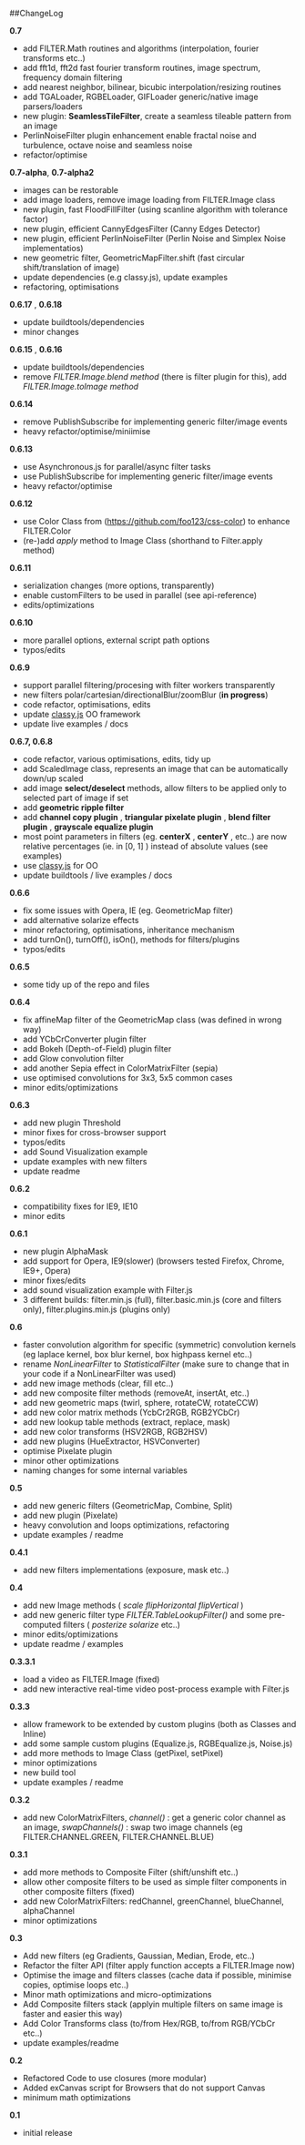 ##ChangeLog

__0.7__

* add FILTER.Math routines and algorithms (interpolation, fourier transforms etc..)
* add fft1d, fft2d fast fourier transform routines, image spectrum, frequency domain filtering
* add nearest neighbor, bilinear, bicubic interpolation/resizing routines
* add TGALoader, RGBELoader, GIFLoader generic/native image parsers/loaders
* new plugin: **SeamlessTileFilter**, create a seamless tileable pattern from an image
* PerlinNoiseFilter plugin enhancement enable fractal noise and turbulence, octave noise and seamless noise
* refactor/optimise


__0.7-alpha__, __0.7-alpha2__

* images can be restorable
* add image loaders, remove image loading from FILTER.Image class
* new plugin, fast FloodFillFilter (using scanline algorithm with tolerance factor)
* new plugin, efficient CannyEdgesFilter (Canny Edges Detector)
* new plugin, efficient PerlinNoiseFilter (Perlin Noise and Simplex Noise implementatios)
* new geometric filter, GeometricMapFilter.shift (fast circular shift/translation of image)
* update dependencies (e.g classy.js), update examples
* refactoring, optimisations


__0.6.17__ , __0.6.18__

* update buildtools/dependencies
* minor changes

__0.6.15__ , __0.6.16__

* update buildtools/dependencies
* remove *FILTER.Image.blend method* (there is filter plugin for this), add *FILTER.Image.toImage method*

__0.6.14__

* remove PublishSubscribe for implementing generic filter/image events
* heavy refactor/optimise/miniimise


__0.6.13__

* use Asynchronous.js for parallel/async filter tasks
* use PublishSubscribe for implementing generic filter/image events
* heavy refactor/optimise

__0.6.12__

* use Color Class from (https://github.com/foo123/css-color) to enhance FILTER.Color
* (re-)add *apply* method to Image Class (shorthand to Filter.apply method)

__0.6.11__

* serialization changes (more options, transparently)
* enable customFilters to be used in parallel (see api-reference)
* edits/optimizations

__0.6.10__

* more parallel options, external script path options
* typos/edits

__0.6.9__

* support parallel filtering/procesing with filter workers transparently
* new filters polar/cartesian/directionalBlur/zoomBlur (**in progress**)
* code refactor, optimisations, edits
* update [classy.js](https://github.com/foo123/classy.js) OO framework
* update live examples / docs


__0.6.7, 0.6.8__

* code refactor, various optimisations, edits, tidy up
* add ScaledImage class, represents an image that can be automatically down/up scaled
* add image __select/deselect__ methods, allow filters to be applied only to selected part of image if set
* add **geometric ripple filter**
* add **channel copy plugin** , **triangular pixelate plugin** , **blend filter plugin** , **grayscale equalize plugin**
* most point parameters in filters (eg. __centerX__ , __centerY__ , etc..) are now relative percentages (ie. in [0, 1] ) instead of absolute values (see examples)
* use [classy.js](https://github.com/foo123/classy.js) for OO
* update buildtools / live examples / docs


__0.6.6__

* fix some issues with Opera, IE (eg. GeometricMap filter)
* add alternative solarize effects 
* minor refactoring, optimisations, inheritance mechanism
* add turnOn(), turnOff(), isOn(), methods for filters/plugins
* typos/edits


__0.6.5__

* some tidy up of the repo and files


__0.6.4__

* fix affineMap filter of the GeometricMap class (was defined in wrong way)
* add YCbCrConverter plugin filter
* add Bokeh (Depth-of-Field) plugin filter
* add Glow convolution filter
* add another Sepia effect in ColorMatrixFilter (sepia)
* use optimised convolutions for 3x3, 5x5 common cases
* minor edits/optimizations


__0.6.3__

* add new plugin Threshold
* minor fixes for cross-browser support
* typos/edits
* add Sound Visualization example
* update examples with new filters
* update readme


__0.6.2__

* compatibility fixes for IE9, IE10
* minor edits


__0.6.1__

* new plugin AlphaMask
* add support for Opera, IE9(slower) (browsers tested Firefox, Chrome, IE9+, Opera)
* minor fixes/edits
* add sound visualization example with Filter.js
* 3 different builds: filter.min.js (full), filter.basic.min.js (core and filters only), filter.plugins.min.js (plugins only)


__0.6__

* faster convolution algorithm for specific (symmetric) convolution kernels (eg laplace kernel, box blur kernel, box highpass kernel etc..)
* rename _NonLinearFilter_ to _StatisticalFilter_ (make sure to change that in your code if a NonLinearFilter was used)
* add new image methods (clear, fill etc..)
* add new composite filter methods (removeAt, insertAt, etc..)
* add new geometric maps (twirl, sphere, rotateCW, rotateCCW)
* add new color matrix methods (YcbCr2RGB, RGB2YCbCr)
* add new lookup table methods (extract, replace, mask)
* add new color transforms (HSV2RGB, RGB2HSV)
* add new plugins (HueExtractor, HSVConverter)
* optimise Pixelate plugin
* minor other optimizations
* naming changes for some internal variables


__0.5__

* add new generic filters (GeometricMap, Combine, Split)
* add new plugin (Pixelate)
* heavy convolution and loops optimizations, refactoring
* update examples / readme


__0.4.1__

* add new filters implementations (exposure, mask etc..)


__0.4__

* add new Image methods ( _scale_ _flipHorizontal_ _flipVertical_ )
* add new generic filter type _FILTER.TableLookupFilter()_ and some pre-computed filters ( _posterize_ _solarize_ etc..)
* minor edits/optimizations
* update readme / examples


__0.3.3.1__

* load a video as FILTER.Image (fixed)
* add new interactive real-time video post-process example with Filter.js


__0.3.3__

* allow framework to be extended by custom plugins (both as Classes and Inline)
* add some sample custom plugins (Equalize.js, RGBEqualize.js, Noise.js)
* add more methods to Image Class (getPixel, setPixel)
* minor optimizations
* new build tool
* update examples / readme

__0.3.2__

* add new ColorMatrixFilters, _channel()_ : get a generic color channel as an image,  _swapChannels()_ : swap two image channels (eg FILTER.CHANNEL.GREEN, FILTER.CHANNEL.BLUE)


__0.3.1__

* add more methods to Composite Filter (shift/unshift etc..)
* allow other composite filters to be used as simple filter components in other composite filters (fixed)
* add new ColorMatrixFilters: redChannel, greenChannel, blueChannel, alphaChannel
* minor optimizations


__0.3__

* Add new filters (eg Gradients, Gaussian, Median, Erode, etc..)
* Refactor the filter API (filter apply function accepts a FILTER.Image now)
* Optimise the image and filters classes (cache data if possible, minimise copies, optimise loops etc..)
* Minor math optimizations and micro-optimizations
* Add Composite filters stack (applyin multiple filters on same image is faster and easier this way)
* Add Color Transforms class (to/from Hex/RGB, to/from RGB/YCbCr etc..)
* update examples/readme


__0.2__

* Refactored Code to use closures (more modular)
* Added exCanvas script for Browsers that do not support Canvas
* minimum math optimizations


__0.1__

* initial release
